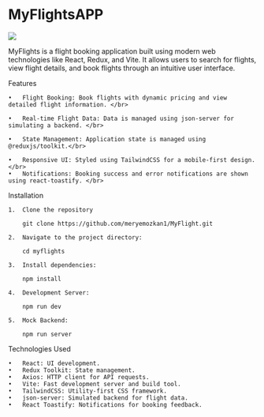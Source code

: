 # MyFlightsAPP </br>

![](/public/gif/myFlight.gif) </br>

MyFlights is a flight booking application built using modern web technologies like React, Redux, and Vite. It allows users to search for flights, view flight details, and book flights through an intuitive user interface.</br>

Features </br>

    •	Flight Booking: Book flights with dynamic pricing and view detailed flight information. </br>
    
    •	Real-time Flight Data: Data is managed using json-server for simulating a backend. </br>
    
    •	State Management: Application state is managed using @reduxjs/toolkit.</br>
    
    •	Responsive UI: Styled using TailwindCSS for a mobile-first design.</br>
    •	Notifications: Booking success and error notifications are shown using react-toastify. </br>

Installation

    1.	Clone the repository

        git clone https://github.com/meryemozkan1/MyFlight.git

    2.	Navigate to the project directory:

        cd myflights

    3.	Install dependencies:

        npm install

    4.	Development Server:

        npm run dev

    5.	Mock Backend:

        npm run server

Technologies Used </br>

    •	React: UI development.
    •	Redux Toolkit: State management.
    •	Axios: HTTP client for API requests.
    •	Vite: Fast development server and build tool.
    •	TailwindCSS: Utility-first CSS framework.
    •	json-server: Simulated backend for flight data.
    •	React Toastify: Notifications for booking feedback.

